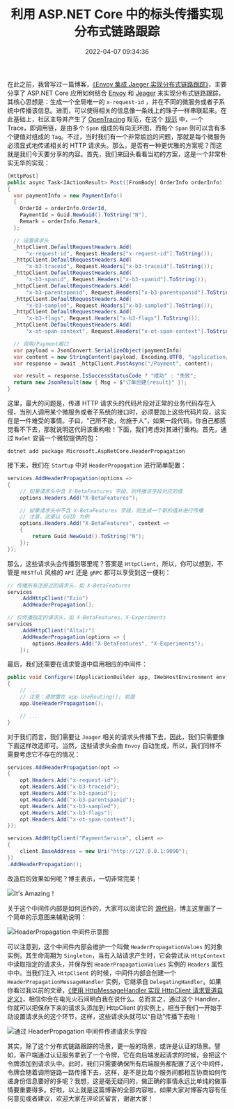 ﻿---
categories:
- 编程语言
date: 2022-04-07 09:34:36
description: ''
tags:
- Envoy
- Tracing
- Jeager
- 
title: 利用 ASP.NET Core 中的标头传播实现分布式链路跟踪
slug: ASP-NET-Core-Using-HeaderPropagation-For-Distributed-Tracking
image: "/posts/利用-ASP.NET-Core-中的-HeaderPropagation-实现分布式追踪/HeaderPropagation.drawio.png"
---

在此之前，我曾写过一篇博客，[《Envoy 集成 Jaeger 实现分布式链路跟踪》](/posts/768684858/)，主要分享了 ASP.NET Core 应用如何结合 [Envoy](https://www.envoyproxy.io/) 和 [Jeager](https://www.jaegertracing.io/) 来实现分布式链路跟踪，其核心思想是：生成一个全局唯一的 `x-request-id` ，并在不同的微服务或者子系统中传播该信息。进而，可以使得相关的信息像一条线上的珠子一样串联起来。在此基础上，社区主导并产生了 [OpenTracing](https://opentracing.io/) 规范，在这个 [规范](https://github.com/opentracing/specification/blob/master/specification.md) 中，一个 Trace，即调用链，是由多个 `Span` 组成的有向无环图，而每个 `Span` 则可以含有多个键值对组成的 `Tag`。不过，当时我们有一个非常尴尬的问题，那就是每个微服务必须显式地传递相关的 HTTP 请求头。那么，是否有一种更优雅的方案呢？而这就是我们今天要分享的内容。首先，我们来回头看看当初的方案，这是一个非常朴实无华的实现：

```csharp
[HttpPost]
public async Task<IActionResult> Post([FromBody] OrderInfo orderInfo)
{
  var paymentInfo = new PaymentInfo()
  {
    OrderId = orderInfo.OrderId,
    PaymentId = Guid.NewGuid().ToString("N"),
    Remark = orderInfo.Remark,
  };

  // 设置请求头
  _httpClient.DefaultRequestHeaders.Add(
      "x-request-id", Request.Headers["x-request-id"].ToString());
  _httpClient.DefaultRequestHeaders.Add(
      "x-b3-traceid", Request.Headers["x-b3-traceid"].ToString());
  _httpClient.DefaultRequestHeaders.Add(
      "x-b3-spanid", Request.Headers["x-b3-spanid"].ToString());
  _httpClient.DefaultRequestHeaders.Add(
      "x-b3-parentspanid", Request.Headers["x-b3-parentspanid"].ToString());
  _httpClient.DefaultRequestHeaders.Add(
      "x-b3-sampled", Request.Headers["x-b3-sampled"].ToString());
  _httpClient.DefaultRequestHeaders.Add(
      "x-b3-flags", Request.Headers["x-b3-flags"].ToString());
  _httpClient.DefaultRequestHeaders.Add(
      "x-ot-span-context", Request.Headers["x-ot-span-context"].ToString());

  // 调用/Payment接口
  var payload = JsonConvert.SerializeObject(paymentInfo)
  var content = new StringContent(payload, Encoding.UTF8, "application/json");
  var response = await _httpClient.PostAsync("/Payment", content);

  var result = response.IsSuccessStatusCode ? "成功" : "失败";
  return new JsonResult(new { Msg = $"订单创建{result}" });
}
```

这里，最大的问题是，传递 HTTP 请求头的代码片段对正常的业务代码存在入侵，当别人调用某个微服务或者子系统的接口时，必须要加上这些代码片段，这实在是一件难受的事情。子曰，“己所不欲，勿施于人”，如果一段代码，你自己都感觉看不下去，那就说明这代码该重构啦！下面，我们考虑对其进行重构。首先，通过 `NuGet` 安装一个微软提供的包：

```shell
dotnet add package Microsoft.AspNetCore.HeaderPropagation
```

接下来，我们在 `Startup` 中对 `HeaderPropagation` 进行简单配置：

```csharp
services.AddHeaderPropagation(options =>
{
    // 如果请求头中含 X-BetaFeatures 字段，则传播该字段对应的值
    options.Headers.Add("X-BetaFeatures");

    // 如果请求头中不含 X-BetaFeatures 字段，则生成一个新的值并进行传播
    // 注意，这里以 GUID 为例
    options.Headers.Add("X-BetaFeatures", context =>
    {
        return Guid.NewGuid().ToString("N");
    });
});
```

那么，这些请求头会传播到哪里呢？答案是 `HttpClient`，所以，你可以想到，不管是 `RESTful` 风格的 `API` 还是 `gRPC` 都可以享受到这一便利：

```csharp
// 传播所有注册过的请求头，如 X-BetaFeatures 
services
    .AddHttpClient("Ezio")
    .AddHeaderPropagation();

// 仅传播指定的请求头，如 X-BetaFeatures、X-Experiments
services
    .AddHttpClient("Altaïr")
    .AddHeaderPropagation(options => {
        options.Headers.Add("X-BetaFeatures", "X-Experiments");
    });
```

最后，我们还需要在请求管道中启用相应的中间件：

```csharp
public void Configure(IApplicationBuilder app, IWebHostEnvironment env)
{
    // ...
    // 注意：请放置在 app.UseRouting(); 前面
    app.UseHeaderPropagation();

    // ...
}

```

对于我们而言，我们需要让 `Jeager` 相关的请求头传播下去，因此，我们只需要像下面这样改造即可。当然，这些请求头会由 `Envoy` 自动生成，所以，我们同样不需要考虑它不存在的情况：

```csharp
services.AddHeaderPropagation(opt =>
{
    opt.Headers.Add("x-request-id");
    opt.Headers.Add("x-b3-traceid");
    opt.Headers.Add("x-b3-spanid");
    opt.Headers.Add("x-b3-parentspanid");
    opt.Headers.Add("x-b3-sampled");
    opt.Headers.Add("x-b3-flags");
    opt.Headers.Add("x-ot-span-context");
});

services.AddHttpClient("PaymentService", client =>
{
    client.BaseAddress = new Uri("http://127.0.0.1:9090");
})
.AddHeaderPropagation();
```

改造后的效果如何呢？博主表示，一切非常完美！

![It's Amazing！](/posts/利用-ASP.NET-Core-中的-HeaderPropagation-实现分布式追踪/Envoy-Jeager-Tracing.png)

关于这个中间件内部是如何运作的，大家可以阅读它的 [源代码](https://github.com/dotnet/aspnetcore/tree/main/src/Middleware/HeaderPropagation)，博主这里画了一个简单的示意图来辅助说明：

![HeaderPropagation 中间件示意图](/posts/利用-ASP.NET-Core-中的-HeaderPropagation-实现分布式追踪/HeaderPropagation.drawio.png)

可以注意到，这个中间件内部会维护一个叫做 `HeaderPropagationValues` 的对象实例，其生命周期为 `Singleton`，当有入站请求产生时，它会尝试从 `HttpContext` 中读取指定的请求头，并保存到 `HeaderPropagationValues` 实例的 `Headers` 属性中中。当我们注入 `HttpClient` 的时候，中间件内部会创建一个 `HeaderPropagationMessageHandler` 实例，它继承自 `DelegatingHandler`。如果你看过我以前的文章，[《使用 HttpMessageHandler 实现 HttpClient 请求管道自定义》](/posts/2070070822/)，相信你会在电光火石间明白我在说什么。总而言之，通过这个 Handler，你就可以把保存下来的请求头添加到 HttpClient 的实例上，相当于我们一开始手动设置请求头的这个环节，这样，这些请求头就可以“自动”传播下去啦！

![通过 HeaderPropagation 中间件传递请求头字段](/posts/利用-ASP.NET-Core-中的-HeaderPropagation-实现分布式追踪/HeaderPropagation.Logs.png)

其实，除了这个分布式链路跟踪的场景，更一般的场景，或许是认证的场景。譬如，客户端通过认证服务拿到了一个令牌，它在向后端发起请求的时候，会把这个令牌添加到请求头中。此时，我们只需要确保所有后端服务都配置了这个中间件，令牌会随着调用链路一路传播下去，这样，是不是比每个服务间都相互协商如何传递身份信息要好的多呢？我想，这是毫无疑问的，做正确的事情永远比单纯的做事情要重要得多。好啦，以上就是这篇博客的全部内容啦，如果大家对博客内容有任何意见或者建议，欢迎大家在评论区留言，谢谢大家！







